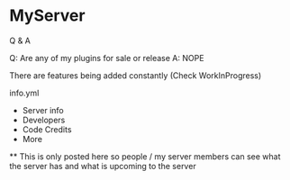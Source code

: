 # MyServer

Q & A

Q: Are any of my plugins for sale or release
A: NOPE

There are features being added constantly (Check WorkInProgress)

info.yml
- Server info
- Developers
- Code Credits
- More

** This is only posted here so people / my server members can see what the server has and what is upcoming to the server
